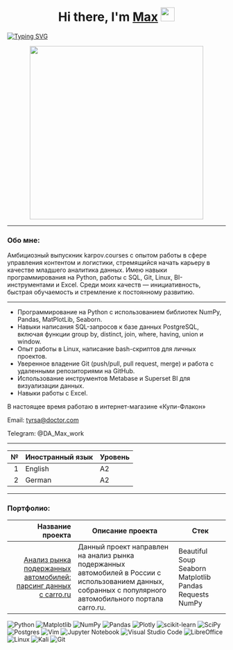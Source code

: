 <h1 align="center">Hi there, I'm <a href="https://daniilshat.ru/" target="_blank">Max</a> 
<img src="https://github.com/blackcater/blackcater/raw/main/images/Hi.gif" height="32"/></h1>

[![Typing SVG](https://readme-typing-svg.herokuapp.com?color=%2336BCF7&lines=i+am+a+Data+Analyst)](https://git.io/typing-svg)

<div id="header" align="center">
  <img src="https://s10.gifyu.com/images/SYolE.gif" width="400"/>
</div>

<hr width="100%" color="green" />

<h3>Обо мне:</h3>

Амбициозный выпускник karpov.courses с опытом работы в сфере управления контентом и логистики, стремящийся начать карьеру в качестве младшего аналитика данных. Имею навыки программирования на Python, работы с SQL, Git, Linux, BI-инструментами и Excel. Среди моих качеств — инициативность, быстрая обучаемость и стремление к постоянному развитию.

<hr width="100%" color="green" />

- Программирование на Python с использованием библиотек NumPy, Pandas, MatPlotLib, Seaborn.
- Навыки написания SQL-запросов к базе данных PostgreSQL, включая функции group by, distinct, join, where, having, union и window.
- Опыт работы в Linux, написание bash-скриптов для личных проектов.
- Уверенное владение Git (push/pull, pull request, merge) и работа с удаленными репозиториями на GitHub.
- Использование инструментов Metabase и Superset BI для визуализации данных.
- Навыки работы с Excel.

В настоящее время работаю в интернет-магазине «Купи-Флакон»

Email: tyrsa@doctor.com

Telegram: @DA_Max_work

<hr width="100%" color="green" />


|   №  | Иностранный язык| Уровень
|-----:|-----------------|-------|
|     1| English         | A2    |
|     2| German          | A2    |

<hr width="100%" color="green" />

<h3>Портфолио:</h3>

| Название проекта     | Описание проекта       | Стек       |
| ---------------:     | --------------------------------  |-------|
| [Анализ рынка подержанных автомобилей: парсинг данных с carro.ru](https://github.com/maxtyrsa/maxtyrsa/blob/main/%D0%90%D0%BD%D0%B0%D0%BB%D0%B8%D0%B7%20%D1%80%D1%8B%D0%BD%D0%BA%D0%B0%20%D0%BF%D0%BE%D0%B4%D0%B5%D1%80%D0%B6%D0%B0%D0%BD%D0%BD%D1%8B%D1%85%20%D0%B0%D0%B2%D1%82%D0%BE%D0%BC%D0%BE%D0%B1%D0%B8%D0%BB%D0%B5%D0%B9%3A%20%D0%BF%D0%B0%D1%80%D1%81%D0%B8%D0%BD%D0%B3%20%D0%B4%D0%B0%D0%BD%D0%BD%D1%8B%D1%85%20%D1%81%20carro.ru)| Данный проект направлен на анализ рынка подержанных автомобилей в России с использованием данных, собранных с популярного автомобильного портала carro.ru.                 | Beautiful Soup Seaborn Matplotlib Pandas Requests NumPy|              


![Python](https://img.shields.io/badge/python-3670A0?style=for-the-badge&logo=python&logoColor=ffdd54)
![Matplotlib](https://img.shields.io/badge/Matplotlib-%23ffffff.svg?style=for-the-badge&logo=Matplotlib&logoColor=black)
![NumPy](https://img.shields.io/badge/numpy-%23013243.svg?style=for-the-badge&logo=numpy&logoColor=white)
![Pandas](https://img.shields.io/badge/pandas-%23150458.svg?style=for-the-badge&logo=pandas&logoColor=white)
![Plotly](https://img.shields.io/badge/Plotly-%233F4F75.svg?style=for-the-badge&logo=plotly&logoColor=white)
![scikit-learn](https://img.shields.io/badge/scikit--learn-%23F7931E.svg?style=for-the-badge&logo=scikit-learn&logoColor=white)
![SciPy](https://img.shields.io/badge/SciPy-%230C55A5.svg?style=for-the-badge&logo=scipy&logoColor=%white)
![Postgres](https://img.shields.io/badge/postgres-%23316192.svg?style=for-the-badge&logo=postgresql&logoColor=white)
![Vim](https://img.shields.io/badge/VIM-%2311AB00.svg?style=for-the-badge&logo=vim&logoColor=white)
![Jupyter Notebook](https://img.shields.io/badge/jupyter-%23FA0F00.svg?style=for-the-badge&logo=jupyter&logoColor=white)
![Visual Studio Code](https://img.shields.io/badge/Visual%20Studio%20Code-0078d7.svg?style=for-the-badge&logo=visual-studio-code&logoColor=white)
![LibreOffice](https://img.shields.io/badge/LibreOffice-%2318A303?style=for-the-badge&logo=LibreOffice&logoColor=white)
![Linux](https://img.shields.io/badge/Linux-FCC624?style=for-the-badge&logo=linux&logoColor=black)
![Kali](https://img.shields.io/badge/Kali-268BEE?style=for-the-badge&logo=kalilinux&logoColor=white)
![Git](https://img.shields.io/badge/git-%23F05033.svg?style=for-the-badge&logo=git&logoColor=white)
